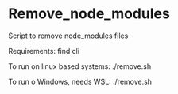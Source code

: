 # Remove_node_modules
Script to remove node_modules files

Requirements:
find cli


To run on linux based systems:
./remove.sh

To run o Windows, needs WSL:
./remove.sh

